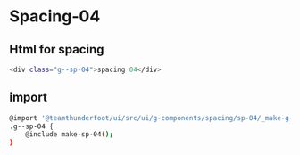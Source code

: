 # Spacing-04

## Html for spacing
```sh
<div class="g--sp-04">spacing 04</div>
```
## import
```sh
@import '@teamthunderfoot/ui/src/ui/g-components/spacing/sp-04/_make-g--sp-04';
.g--sp-04 {
    @include make-sp-04();
}
```